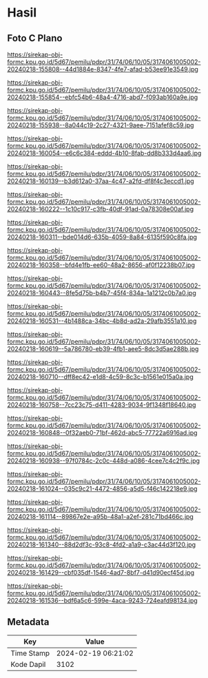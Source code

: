 # Hasil

## Foto C Plano

https://sirekap-obj-formc.kpu.go.id/5d67/pemilu/pdpr/31/74/06/10/05/3174061005002-20240218-155808--44d1884e-8347-4fe7-afad-b53ee91e3549.jpg

https://sirekap-obj-formc.kpu.go.id/5d67/pemilu/pdpr/31/74/06/10/05/3174061005002-20240218-155854--ebfc54b6-48a4-4716-abd7-f093ab160a9e.jpg

https://sirekap-obj-formc.kpu.go.id/5d67/pemilu/pdpr/31/74/06/10/05/3174061005002-20240218-155938--8a044c19-2c27-4321-9aee-7151afef8c59.jpg

https://sirekap-obj-formc.kpu.go.id/5d67/pemilu/pdpr/31/74/06/10/05/3174061005002-20240218-160054--e6c6c384-eddd-4b10-8fab-dd8b333d4aa6.jpg

https://sirekap-obj-formc.kpu.go.id/5d67/pemilu/pdpr/31/74/06/10/05/3174061005002-20240218-160139--b3d612a0-37aa-4c47-a2fd-df8f4c3eccd1.jpg

https://sirekap-obj-formc.kpu.go.id/5d67/pemilu/pdpr/31/74/06/10/05/3174061005002-20240218-160222--1c10c917-c3fb-40df-91ad-0a78308e00af.jpg

https://sirekap-obj-formc.kpu.go.id/5d67/pemilu/pdpr/31/74/06/10/05/3174061005002-20240218-160311--bde014d6-635b-4059-8a84-6135f590c8fa.jpg

https://sirekap-obj-formc.kpu.go.id/5d67/pemilu/pdpr/31/74/06/10/05/3174061005002-20240218-160358--bfd4e1fb-ee60-48a2-8656-af0f12238b07.jpg

https://sirekap-obj-formc.kpu.go.id/5d67/pemilu/pdpr/31/74/06/10/05/3174061005002-20240218-160443--8fe5d75b-b4b7-45f4-834a-1a1212c0b7a0.jpg

https://sirekap-obj-formc.kpu.go.id/5d67/pemilu/pdpr/31/74/06/10/05/3174061005002-20240218-160531--4b1488ca-34bc-4b8d-ad2a-29afb3551a10.jpg

https://sirekap-obj-formc.kpu.go.id/5d67/pemilu/pdpr/31/74/06/10/05/3174061005002-20240218-160619--5a786780-eb39-4fb1-aee5-8dc3d5ae288b.jpg

https://sirekap-obj-formc.kpu.go.id/5d67/pemilu/pdpr/31/74/06/10/05/3174061005002-20240218-160710--dff8ec42-e1d8-4c59-8c3c-b1561e015a0a.jpg

https://sirekap-obj-formc.kpu.go.id/5d67/pemilu/pdpr/31/74/06/10/05/3174061005002-20240218-160758--7cc23c75-d411-4283-9034-9f1348f18640.jpg

https://sirekap-obj-formc.kpu.go.id/5d67/pemilu/pdpr/31/74/06/10/05/3174061005002-20240218-160848--0f32aeb0-71bf-462d-abc5-77722a6916ad.jpg

https://sirekap-obj-formc.kpu.go.id/5d67/pemilu/pdpr/31/74/06/10/05/3174061005002-20240218-160938--97f0784c-2c0c-448d-a086-4cee7c4c2f9c.jpg

https://sirekap-obj-formc.kpu.go.id/5d67/pemilu/pdpr/31/74/06/10/05/3174061005002-20240218-161024--035c9c21-4472-4856-a5d5-f46c142218e9.jpg

https://sirekap-obj-formc.kpu.go.id/5d67/pemilu/pdpr/31/74/06/10/05/3174061005002-20240218-161114--89867e2e-a95b-48a1-a2ef-281c71bd466c.jpg

https://sirekap-obj-formc.kpu.go.id/5d67/pemilu/pdpr/31/74/06/10/05/3174061005002-20240218-161340--88d2df3c-93c8-4fd2-a1a9-c3ac44d3f120.jpg

https://sirekap-obj-formc.kpu.go.id/5d67/pemilu/pdpr/31/74/06/10/05/3174061005002-20240218-161429--cbf035df-1546-4ad7-8bf7-d41d90ecf45d.jpg

https://sirekap-obj-formc.kpu.go.id/5d67/pemilu/pdpr/31/74/06/10/05/3174061005002-20240218-161536--bdf6a5c6-599e-4aca-9243-724eafd98134.jpg


## Metadata

| Key        | Value               |
| ---------- | ------------------- |
| Time Stamp | 2024-02-19 06:21:02 |
| Kode Dapil | 3102                |



